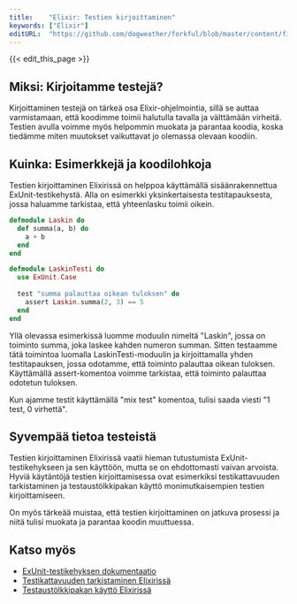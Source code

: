 ```yaml
---
title:    "Elixir: Testien kirjoittaminen"
keywords: ["Elixir"]
editURL:  "https://github.com/dogweather/forkful/blob/master/content/fi/elixir/writing-tests.md"
---
```


{{< edit_this_page >}}

## Miksi: Kirjoitamme testejä?

Kirjoittaminen testejä on tärkeä osa Elixir-ohjelmointia, sillä se auttaa varmistamaan, että koodimme toimii halutulla tavalla ja välttämään virheitä. Testien avulla voimme myös helpommin muokata ja parantaa koodia, koska tiedämme miten muutokset vaikuttavat jo olemassa olevaan koodiin.

## Kuinka: Esimerkkejä ja koodilohkoja

Testien kirjoittaminen Elixirissä on helppoa käyttämällä sisäänrakennettua ExUnit-testikehystä. Alla on esimerkki yksinkertaisesta testitapauksesta, jossa haluamme tarkistaa, että yhteenlasku toimii oikein.

```Elixir
defmodule Laskin do
  def summa(a, b) do
    a + b
  end
end

defmodule LaskinTesti do
  use ExUnit.Case
  
  test "summa palauttaa oikean tuloksen" do
    assert Laskin.summa(2, 3) == 5
  end
end
```

Yllä olevassa esimerkissä luomme moduulin nimeltä "Laskin", jossa on toiminto summa, joka laskee kahden numeron summan. Sitten testaamme tätä toimintoa luomalla LaskinTesti-moduulin ja kirjoittamalla yhden testitapauksen, jossa odotamme, että toiminto palauttaa oikean tuloksen. Käyttämällä assert-komentoa voimme tarkistaa, että toiminto palauttaa odotetun tuloksen. 

Kun ajamme testit käyttämällä "mix test" komentoa, tulisi saada viesti "1 test, 0 virhettä".

## Syvempää tietoa testeistä

Testien kirjoittaminen Elixirissä vaatii hieman tutustumista ExUnit-testikehykseen ja sen käyttöön, mutta se on ehdottomasti vaivan arvoista. Hyviä käytäntöjä testien kirjoittamisessa ovat esimerkiksi testikattavuuden tarkistaminen ja testaustölkkipakan käyttö monimutkaisempien testien kirjoittamiseen.

On myös tärkeää muistaa, että testien kirjoittaminen on jatkuva prosessi ja niitä tulisi muokata ja parantaa koodin muuttuessa.

## Katso myös

- [ExUnit-testikehyksen dokumentaatio](https://hexdocs.pm/ex_unit/ExUnit.html)
- [Testikattavuuden tarkistaminen Elixirissä](https://elixir-lang.org/getting-started/mix-otp/docs-tests-and-with.html#code-coverage)
- [Testaustölkkipakan käyttö Elixirissä](https://github.com/lpil/elixir-test-tube)